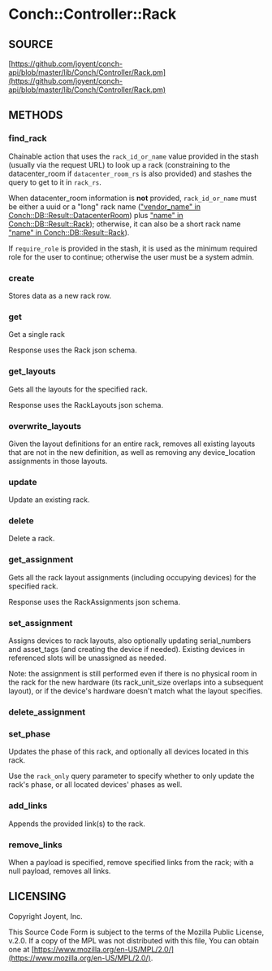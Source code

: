 # Conch::Controller::Rack

## SOURCE

[https://github.com/joyent/conch-api/blob/master/lib/Conch/Controller/Rack.pm](https://github.com/joyent/conch-api/blob/master/lib/Conch/Controller/Rack.pm)

## METHODS

### find\_rack

Chainable action that uses the `rack_id_or_name` value provided in the stash (usually via the
request URL) to look up a rack (constraining to the datacenter\_room if `datacenter_room_rs` is
also provided) and stashes the query to get to it in `rack_rs`.

When datacenter\_room information is **not** provided, `rack_id_or_name` must be either a uuid
or a "long" rack name (["vendor\_name" in Conch::DB::Result::DatacenterRoom](../modules/Conch%3A%3ADB%3A%3AResult%3A%3ADatacenterRoom#vendor_name)) plus
["name" in Conch::DB::Result::Rack](../modules/Conch%3A%3ADB%3A%3AResult%3A%3ARack#name)); otherwise, it can also be a short rack name
["name" in Conch::DB::Result::Rack](../modules/Conch%3A%3ADB%3A%3AResult%3A%3ARack#name)).

If `require_role` is provided in the stash, it is used as the minimum required role for the user to
continue; otherwise the user must be a system admin.

### create

Stores data as a new rack row.

### get

Get a single rack

Response uses the Rack json schema.

### get\_layouts

Gets all the layouts for the specified rack.

Response uses the RackLayouts json schema.

### overwrite\_layouts

Given the layout definitions for an entire rack, removes all existing layouts that are not in
the new definition, as well as removing any device\_location assignments in those layouts.

### update

Update an existing rack.

### delete

Delete a rack.

### get\_assignment

Gets all the rack layout assignments (including occupying devices) for the specified rack.

Response uses the RackAssignments json schema.

### set\_assignment

Assigns devices to rack layouts, also optionally updating serial\_numbers and asset\_tags (and
creating the device if needed). Existing devices in referenced slots will be unassigned as needed.

Note: the assignment is still performed even if there is no physical room in the rack
for the new hardware (its rack\_unit\_size overlaps into a subsequent layout), or if the device's
hardware doesn't match what the layout specifies.

### delete\_assignment

### set\_phase

Updates the phase of this rack, and optionally all devices located in this rack.

Use the `rack_only` query parameter to specify whether to only update the rack's phase, or all
located devices' phases as well.

### add\_links

Appends the provided link(s) to the rack.

### remove\_links

When a payload is specified, remove specified links from the rack;
with a null payload, removes all links.

## LICENSING

Copyright Joyent, Inc.

This Source Code Form is subject to the terms of the Mozilla Public License,
v.2.0. If a copy of the MPL was not distributed with this file, You can obtain
one at [https://www.mozilla.org/en-US/MPL/2.0/](https://www.mozilla.org/en-US/MPL/2.0/).
